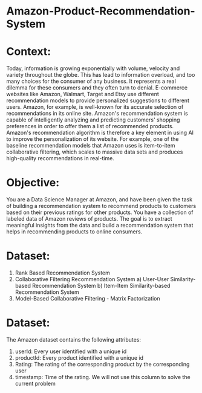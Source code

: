 # Amazon-Product-Recommendation-System

# Context:
Today, information is growing exponentially with volume, velocity and variety throughout the globe. This has lead to information overload, and too many choices for the consumer of any business. 
It represents a real dilemma for these consumers and they often turn to denial. 
E-commerce websites like Amazon, Walmart, Target and Etsy use different recommendation models to provide personalized suggestions to different users. 
Amazon, for example, is well-known for its accurate selection of recommendations in its online site. 
Amazon's recommendation system is capable of intelligently analyzing and predicting customers' shopping preferences in order to offer them a list of recommended products. 
Amazon's recommendation algorithm is therefore a key element in using AI to improve the personalization of its website. For example, one of the baseline recommendation models that Amazon uses is item-to-item collaborative filtering, which scales to massive data sets and produces high-quality recommendations in real-time.

# Objective:
You are a Data Science Manager at Amazon, and have been given the task of building a recommendation system to recommend products to customers based on their previous ratings for other products. 
You have a collection of labeled data of Amazon reviews of products. 
The goal is to extract meaningful insights from the data and build a recommendation system that helps in recommending products to online consumers.

# Dataset:
1) Rank Based Recommendation System
2) Collaborative Filtering Recommendation System
  a) User-User Similarity-based Recommendation System
  b) Item-Item Similarity-based Recommendation System
3) Model-Based Collaborative Filtering - Matrix Factorization

# Dataset:
The Amazon dataset contains the following attributes:

1) userId: Every user identified with a unique id
2) productId: Every product identified with a unique id
3) Rating: The rating of the corresponding product by the corresponding user
4) timestamp: Time of the rating. We will not use this column to solve the current problem
